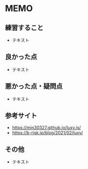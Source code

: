 # MEMO

## 練習すること
- テキスト

## 良かった点
- テキスト

## 悪かった点・疑問点
- テキスト

## 参考サイト
- https://min30327.github.io/luxy.js/
- https://b-risk.jp/blog/2021/02/luxy/

## その他
- テキスト
